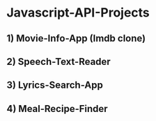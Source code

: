 # Javascript-API-Projects


## 1) Movie-Info-App (Imdb clone)
## 2) Speech-Text-Reader
## 3) Lyrics-Search-App
## 4) Meal-Recipe-Finder
 
